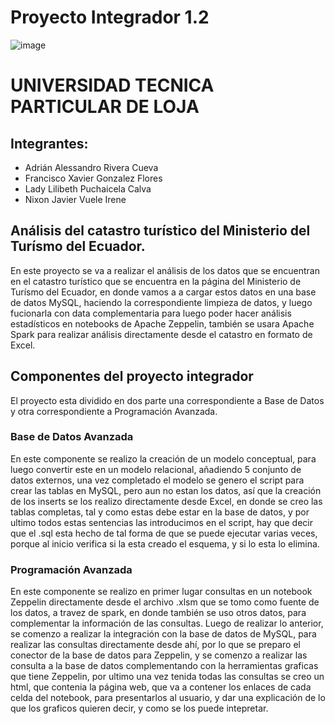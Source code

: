 # Proyecto Integrador 1.2
![image](https://user-images.githubusercontent.com/56032735/120117919-4f322780-c155-11eb-86b1-415562139384.png)
# UNIVERSIDAD TECNICA PARTICULAR DE LOJA 
## Integrantes: 
* Adrián Alessandro Rivera Cueva
* Francisco Xavier Gonzalez Flores
* Lady Lilibeth Puchaicela Calva
* Nixon Javier Vuele Irene
## Análisis del catastro turístico del Ministerio del Turísmo del Ecuador.
En este proyecto se va a realizar el análisis de los datos que se encuentran en el catastro turístico que se encuentra en la página del Ministerio de Turísmo del Ecuador, en donde vamos a a cargar estos datos en una base de datos MySQL, haciendo la correspondiente limpieza de datos, y luego fucionarla con data complementaria para luego poder hacer análisis estadísticos en notebooks de Apache Zeppelin, también se usara Apache Spark para realizar análisis directamente desde el catastro en formato de Excel.

## Componentes del proyecto integrador
El proyecto esta dividido en dos parte una correspondiente a Base de Datos y otra correspondiente a Programación Avanzada.
### Base de Datos Avanzada
En este componente se realizo la creación de un modelo conceptual, para luego convertir este en un modelo relacional, añadiendo 5 conjunto de datos externos, una vez completado el modelo se genero el script para crear las tablas en MySQL, pero aun no estan los datos, así que la creación de los inserts se los realizo directamente desde Excel, en donde se creo las tablas completas, tal y como estas debe estar en la base de datos, y por ultimo todos estas sentencias las introducimos en el script, hay que decir que el .sql esta hecho de tal forma de que se puede ejecutar varias veces, porque al inicio verifica si la esta creado el esquema, y si lo esta lo elimina.
### Programación Avanzada
En este componente se realizo en primer lugar consultas en un notebook Zeppelin directamente desde el archivo .xlsm que se tomo como fuente de los datos, a travez de spark, en donde también se uso otros datos, para complementar la información de las consultas. Luego de realizar lo anterior, se comenzo a realizar la integración con la base de datos de MySQL, para realizar las consultas directamente desde ahí, por lo que se preparo el conector de la base de datos para Zeppelin, y se comenzo a realizar las consulta a la base de datos complementando con la herramientas graficas que tiene Zeppelin, por ultimo una vez tenida todas las consultas se creo un html, que contenia la página web, que va a contener los enlaces de cada celda del notebook, para presentarlos al usuario, y dar una explicación de lo que los graficos quieren decir, y como se los puede intepretar.
